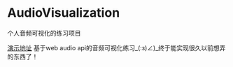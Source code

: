 # AudioVisualization
个人音频可视化的练习项目

[演示地址](http://93.179.99.81/audioTest) 基于web audio api的音频可视化练习_(:з)∠)_终于能实现很久以前想弄的东西了！
